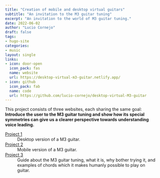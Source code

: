```yaml
---
title: "Creation of mobile and desktop virtual guitars"
subtitle: "An invitation to the M3 guitar tuning"
excerpt: "An invitation to the world of M3 guitar tuning."
date: 2022-06-02
author: "Lucio Cornejo"
draft: false
tags:
- hugo-site
categories:
- music
layout: single
links:
- icon: door-open
  icon_pack: fas
  name: website
  url: https://desktop-virtual-m3-guitar.netlify.app/
- icon: github
  icon_pack: fab
  name: code
  url: https://github.com/lucio-cornejo/desktop-virtual-M3-guitar
---
```


This project consists of three websites, each sharing the same goal:
**Introduce the user to the M3 guitar tuning and show how its**
**special symmetries can give us a clearer perspective towards** 
**understanding voice leading.** 

<dl>
  <dt><a href="https://github.com/lucio-cornejo/desktop-virtual-M3-guitar">Project 1</a></dt>
  <dd>
    Desktop version of a M3 guitar.
  </dd>
  <dt><a href="https://github.com/lucio-cornejo/virtual-M3-guitar-8-frets">Project 2</a></dt>
  <dd>
    Mobile version of a M3 guitar.
  </dd>
  <dt><a href="">Project 3</a></dt>
  <dd>
    Guide about the M3 guitar tuning, what it is, why bother trying it,
    and examples of chords which it makes humanly possible to play on guitar.
  </dd>
</dl>